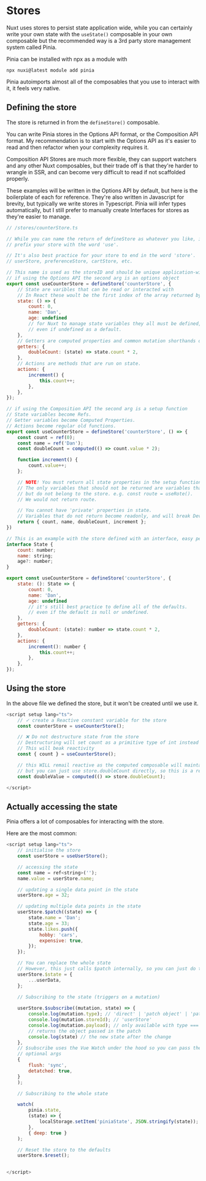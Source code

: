 # Stores

Nuxt uses stores to persist state application wide, while you can certainly write your own state with the `useState()` composable in your own composable but the recommended way is a 3rd party store management system called Pinia.

Pinia can be installed with npx as a module with 

`npx nuxi@latest module add pinia`

Pinia autoimports almost all of the composables that you use to interact with it, it feels very native.

## Defining the store

The store is returned in from the `defineStore()` composable. 

You can write Pinia stores in the Options API format, or the Composition API format. My recommendation is to start with the Options API as it's easier to read and then refactor when your complexity requires it.

Composition API Stores are much more flexible, they can support watchers and any other Nuxt composables, but their trade off is that they're harder to wrangle in SSR, and can become very difficult to read if not scaffolded properly. 

These examples will be written in the Options API by default, but here is the boilerplate of each for reference. They're also written in Javascript for brevity, but typically we write stores in Typescript. Pinia will infer types automatically, but I still prefer to manually create Interfaces for stores as they're easier to manage.

```js
// /stores/counterStore.ts

// While you can name the return of defineStore as whatever you like, it's best practice to 
// prefix your store with the word 'use'. 

// It's also best practice for your store to end in the word 'store'.
// userStore, preferenceStore, cartStore, etc.

// This name is used as the storeID and should be unique application-wide. It's the first arg.
// if using the Options API the second arg is an options object
export const useCounterStore = defineStore('counterStore', {
    // State are varibles that can be read or interacted with
    // In React these woult be the first index of the array returned by useState
    state: () => {
        count: 0,
        name: 'Dan',
        age: undefined 
        // for Nuxt to manage state variables they all must be defined, 
        // even if undefined as a default.
    },
    // Getters are computed properties and common mutation shorthands of the state.
    getters: {
        doubleCount: (state) => state.count * 2,
    },
    // Actions are methods that are run on state.
    actions: {
        increment() {
            this.count++;
        },
    },
});

// if using the Composition API the second arg is a setup function
// State variables become Refs.
// Getter variables become Computed Properties.
// Actions become regular old functions. 
export const useCounterStore = defineStore('counterStore', () => {
    const count = ref(0);
    const name = ref('Dan');
    const doubleCount = computed(() => count.value * 2);

    function increment() {
        count.value++;
    };

    // NOTE! You must return all state properties in the setup function for them to be managed.
    // The only variables that should not be returned are variables that are used by,
    // but do not belong to the store. e.g. const route = useRote(). 
    // We would not return route.

    // You cannot have 'private' properties in state.
    // Variables that do not return become readonly, and will break DevTools and in SSR
    return { count, name, doubleCount, increment };
})

// This is an example with the store defined with an interface, easy peasy.
interface State {
    count: number;
    name: string;
    age?: number;
}

export const useCounterStore = defineStore('counterStore', {
    state: (): State => {
        count: 0,
        name: 'Dan',
        age: undefined 
        // it's still best practice to define all of the defaults.
        // even if the default is null or undefined.
    },
    getters: {
        doubleCount: (state): number => state.count * 2,
    },
    actions: {
        increment(): number {
            this.count++;
        },
    },
});

```

## Using the store

In the above file we defined the store, but it won't be created until we use it.

```js
<script setup lang="ts">
    // ✓ create a Reactive constant variable for the store
    const counterStore = useCounterStore();

    // ❌ Do not destructure state from the store
    // Destructuring will set count as a primitive type of int instead of a ref
    // This will beak reactivity
    const { count } = useCounterStore();

    // this WILL remail reactive as the computed composable will maintain reactivity, 
    // but you can just use store.doubleCount directly, so this is a redundancy.
    const doubleValue = computed(() => store.doubleCount);

</script>
```

## Actually accessing the state

Pinia offers a lot of composables for interacting with the store.

Here are the most common:

```js
<script setup lang="ts">
    // initialise the store
    const userStore = useUserStore();

    // accessing the state
    const name = ref<string>('');
    name.value = userStore.name;

    // updating a single data point in the state 
    userStore.age = 32;

    // updating multiple data points in the state
    userStore.$patch((state) => {
        state.name = 'Dan';
        state.age = 33;
        state.likes.push({
            hobby: 'cars',
            expensive: true,
        });
    });

    // You can replace the whole state
    // However, this just calls $patch internally, so you can just do that if you like
    userStore.$state = {
        ...userData,
    };

    // Subscribing to the state (triggers on a mutation)
    
    userStore.$subscribe((mutation, state) => {
        console.log(mutation.type); // 'direct' | 'patch object' | 'patch function'
        console.log(mutation.storeId); // 'userStore'
        console.log(mutation.payload); // only available with type === 'patch object' 
        // returns the object passed in the patch
        console.log(state) // the new state after the change
    }, 
    // $subscribe uses the Vue Watch under the hood so you can pass the watcher options as
    // optional args
    { 
        flush: 'sync',
        detatched: true,
    }
    );

    // Subscribing to the whole state

    watch(
        pinia.state, 
        (state) => {
            localStorage.setItem('piniaState', JSON.stringify(state));
        },
        { deep: true }
    );

    // Reset the store to the defaults
    userStore.$reset();
    

</script>
```

